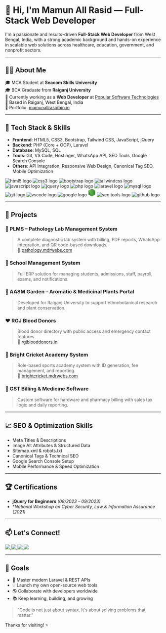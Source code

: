 # 👋 Hi, I'm Mamun All Rasid — Full-Stack Web Developer

I'm a passionate and results-driven **Full-Stack Web Developer** from West Bengal, India, with a strong academic background and hands-on experience in scalable web solutions across healthcare, education, government, and nonprofit sectors.

---

## 🧑‍💻 About Me

🎓 MCA Student at **Seacom Skills University**  
🎓 BCA Graduate from **Raiganj University**  
💼 Currently working as a **Web Developer** at [Popular Software Technologies](https://popularsoftech.com)  
📍 Based in Raiganj, West Bengal, India  
🔗 Portfolio: [mamunallrasidbio.in](http://mamunallrasidbio.in)

---

## 🔧 Tech Stack & Skills

- **Frontend**: HTML5, CSS3, Bootstrap, Tailwind CSS, JavaScript, jQuery  
- **Backend**: PHP (Core + OOP), Laravel  
- **Database**: MySQL, SQL  
- **Tools**: Git, VS Code, Hostinger, WhatsApp API, SEO Tools, Google Search Console  
- **Others**: API Integration, Responsive Web Design, Canonical Tag SEO, Mobile Optimization

<div align="left">
   <img src="https://cdn.jsdelivr.net/gh/devicons/devicon/icons/html5/html5-original.svg" height="25" alt="html5 logo"  />
  <img src="https://cdn.jsdelivr.net/gh/devicons/devicon/icons/css3/css3-original.svg" height="25" alt="css3 logo"  />
  <img src="https://cdn.jsdelivr.net/gh/devicons/devicon/icons/bootstrap/bootstrap-original.svg" height="25" alt="bootstrap logo"  />
  <img src="https://cdn.jsdelivr.net/gh/devicons/devicon/icons/tailwindcss/tailwindcss-original.svg" height="25" alt="tailwindcss logo"  />
  <img src="https://cdn.jsdelivr.net/gh/devicons/devicon/icons/javascript/javascript-original.svg" height="25" alt="javascript logo"  />
  <img src="https://cdn.jsdelivr.net/gh/devicons/devicon/icons/jquery/jquery-original.svg" height="25" alt="jquery logo"  />
   <img src="https://cdn.jsdelivr.net/gh/devicons/devicon/icons/php/php-original.svg" height="25" alt="php logo"  />
   <img src="https://cdn.jsdelivr.net/gh/devicons/devicon/icons/laravel/laravel-original.svg" height="25" alt="laravel logo"  />
    <img src="https://cdn.jsdelivr.net/gh/devicons/devicon/icons/mysql/mysql-original.svg" height="25" alt="mysql logo"  />
      <img src="https://cdn.jsdelivr.net/gh/devicons/devicon/icons/git/git-original.svg" height="25" alt="git logo"  />
    <img src="https://cdn.jsdelivr.net/gh/devicons/devicon/icons/vscode/vscode-original.svg" height="25" alt="vscode logo"  />
    <img src="https://cdn.jsdelivr.net/gh/devicons/devicon/icons/google/google-original.svg" height="25" alt="google logo"  />
    <img src="https://raw.githubusercontent.com/devicons/devicon/master/icons/nodejs/nodejs-original.svg" height="25" alt="api logo"  />
    <img src="https://cdn.jsdelivr.net/gh/devicons/devicon/icons/chrome/chrome-original.svg" height="25" alt="seo tools logo"  />
    <img src="https://cdn.jsdelivr.net/gh/devicons/devicon/icons/github/github-original.svg" height="25" alt="github logo"  />
</div>

---

## 🚀 Projects

### 🔬 PLMS – Pathology Lab Management System  
> A complete diagnostic lab system with billing, PDF reports, WhatsApp integration, and QR code-based downloads.  
🔗 [pathology.mdrwebs.com](https://pathology.mdrwebs.com)

### 🏥 School Management System  
> Full ERP solution for managing students, admissions, staff, payroll, exams, and notifications.

### 🌿 AASM Garden – Aromatic & Medicinal Plants Portal  
> Developed for Raiganj University to support ethnobotanical research and plant conservation.

### ❤️ RGJ Blood Donors  
> Blood donor directory with public access and emergency contact features.  
🔗 [rgjblooddonors.in](http://rgjblooddonors.in)

### 🏏 Bright Cricket Academy System  
> Role-based sports academy system with ID generation, fee management, and reporting.  
🔗 [brightcricket.mdrwebs.com](https://brightcricket.mdrwebs.com)

### 🧾 GST Billing & Medicine Software  
> Custom software for hardware and pharmacy billing with sales tax logic and daily reporting.

---

## 📈 SEO & Optimization Skills

- Meta Titles & Descriptions  
- Image Alt Attributes & Structured Data  
- Sitemap.xml & robots.txt  
- Canonical Tags & Technical SEO  
- Google Search Console Setup  
- Mobile Performance & Speed Optimization

---

## 🏆 Certifications

- **jQuery for Beginners** *(08/2023 – 09/2023)*  
- **National Workshop on Cyber Security, Law & Information Assurance (2021)*  

---

## 📫 Let's Connect!

<a href="https://www.linkedin.com/in/mamun-all-rasid-1b5643241/" target="_blank">
  <img src="https://img.shields.io/badge/LinkedIn-0077B5?style=for-the-badge&logo=linkedin&logoColor=white" />
</a>
<a href="https://github.com/mamunallrasid" target="_blank">
  <img src="https://img.shields.io/badge/GitHub-181717?style=for-the-badge&logo=github&logoColor=white" />
</a>
<a href="https://www.instagram.com/m__rasid/" target="_blank">
  <img src="https://img.shields.io/badge/Instagram-E4405F?style=for-the-badge&logo=instagram&logoColor=white" />
</a>
<a href="mailto:mamunallrasid20@gmail.com" target="_blank">
  <img src="https://img.shields.io/badge/Gmail-D14836?style=for-the-badge&logo=gmail&logoColor=white" />
</a>

---

## 🎯 Goals

- 🧠 Master modern Laravel & REST APIs  
- 💡 Launch my own open-source web tools  
- 🌎 Collaborate with developers worldwide  
- 📚 Keep learning, building, and growing

> "Code is not just about syntax. It's about solving problems that matter."  

Thanks for visiting! ⭐
